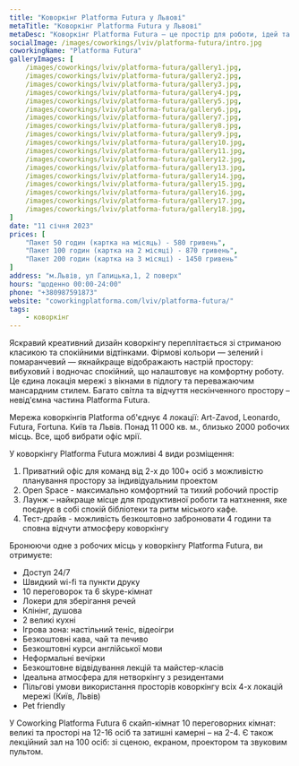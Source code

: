 ```yaml
---
title: "Коворкінг Platforma Futura у Львові"
metaTitle: "Коворкінг Platforma Futura у Львові"
metaDesc: "Коворкінг Platforma Futura – це простір для роботи, ідей та творчості у Львові, де поєднання комфорту та дизайну перетворюється на ідеальну робочу атмосферу."
socialImage: /images/coworkings/lviv/platforma-futura/intro.jpg
coworkingName: "Platforma Futura"
galleryImages: [
	/images/coworkings/lviv/platforma-futura/gallery1.jpg,
	/images/coworkings/lviv/platforma-futura/gallery2.jpg,
	/images/coworkings/lviv/platforma-futura/gallery3.jpg,
	/images/coworkings/lviv/platforma-futura/gallery4.jpg,
	/images/coworkings/lviv/platforma-futura/gallery5.jpg,
	/images/coworkings/lviv/platforma-futura/gallery6.jpg,
	/images/coworkings/lviv/platforma-futura/gallery7.jpg,
	/images/coworkings/lviv/platforma-futura/gallery8.jpg,
	/images/coworkings/lviv/platforma-futura/gallery9.jpg,
	/images/coworkings/lviv/platforma-futura/gallery10.jpg,
	/images/coworkings/lviv/platforma-futura/gallery11.jpg,
	/images/coworkings/lviv/platforma-futura/gallery12.jpg,
	/images/coworkings/lviv/platforma-futura/gallery13.jpg,
	/images/coworkings/lviv/platforma-futura/gallery14.jpg,
	/images/coworkings/lviv/platforma-futura/gallery15.jpg,
	/images/coworkings/lviv/platforma-futura/gallery16.jpg,
	/images/coworkings/lviv/platforma-futura/gallery17.jpg,
	/images/coworkings/lviv/platforma-futura/gallery18.jpg,
]
date: "11 січня 2023"
prices: [
	"Пакет 50 годин (картка на місяць) - 580 гривень",
	"Пакет 100 годин (картка на 2 місяці) - 870 гривень",
	"Пакет 200 годин (картка на 3 місяці) - 1450 гривень"
]
address: "м.Львів, ул Галицька,1, 2 поверх"
hours: "щоденно 00:00-24:00"
phone: "+380987591873"
website: "coworkingplatforma.com/lviv/platforma-futura/"
tags:
    - коворкінг
---
```


Яскравий креативний дизайн коворкінгу переплітається зі стриманою класикою та спокійними відтінками. Фірмові кольори — зелений і помаранчевий — якнайкраще відображають настрій простору: вибуховий і водночас спокійний, що налаштовує на комфортну роботу. Це єдина локація мережі з вікнами в підлогу та переважаючим мансардним стилем. Багато світла та відчуття нескінченного простору – невід'ємна частина Platforma Futura.

Мережа коворкінгів Platforma об'єднує 4 локації: Art-Zavod, Leonardo, Futura, Fortuna. Київ та Львів. Понад 11 000 кв. м., близько 2000 робочих місць. Все, щоб вибрати офіс мрії.

У коворкінгу Platforma Futura можливі 4 види розміщення:

1. Приватний офіс для команд від 2-х до 100+ осіб з можливістю планування простору за індивідуальним проектом
2. Open Space - максимально комфортний та тихий робочий простір
3. Лаунж – найкраще місце для продуктивної роботи та натхнення, яке поєднує в собі спокій бібліотеки та ритм міського кафе.
4. Тест-драйв - можливість безкоштовно забронювати 4 години та сповна відчути атмосферу коворкінгу

Бронюючи одне з робочих місць у коворкінгу Platforma Futura, ви отримуєте:

-   Доступ 24/7
-   Швидкий wi-fi та пункти друку
-   10 переговорок та 6 skype-кімнат
-   Локери для зберігання речей
-   Клінінг, душова
-   2 великі кухні
-   Ігрова зона: настільний теніс, відеоігри
-   Безкоштовні кава, чай та печиво
-   Безкоштовні курси англійської мови
-   Неформальні вечірки
-   Безкоштовне відвідування лекцій та майстер-класів
-   Ідеальна атмосфера для нетворкінгу з резидентами
-   Пільгові умови використання просторів коворкінгу всіх 4-х локацій мережі (Київ, Львів)
-   Pet friendly

У Coworking Platforma Futura 6 скайп-кімнат 10 переговорних кімнат: великі та просторі на 12-16 осіб та затишні камерні – на 2-4. Є також лекційний зал на 100 осіб: зі сценою, екраном, проектором та звуковим пультом.
